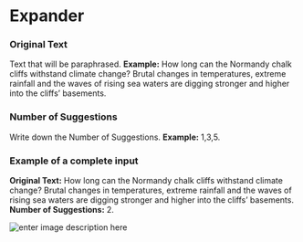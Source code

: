 ﻿# Expander
### **Original Text**

Text that will be paraphrased.
**Example:** How long can the Normandy chalk cliffs withstand climate change? Brutal changes in temperatures, extreme rainfall and the waves of rising sea waters are digging stronger and higher into the cliffs’ basements.

### **Number of Suggestions**

Write down the Number of Suggestions.
**Example:** 1,3,5.

### **Example of a complete input**

**Original Text:** How long can the Normandy chalk cliffs withstand climate change? Brutal changes in temperatures, extreme rainfall and the waves of rising sea waters are digging stronger and higher into the cliffs’ basements.
**Number of Suggestions:** 2.

![enter image description here](https://copywriterpro-ai-tools.s3.amazonaws.com/Expander.jpg)
